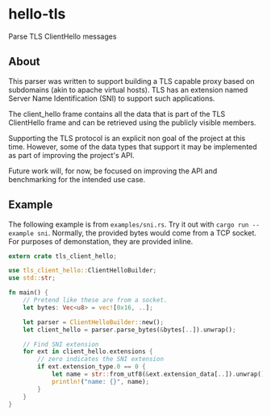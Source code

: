 hello-tls
=========

Parse TLS ClientHello messages

## About

This parser was written to support building a TLS capable proxy based on
subdomains (akin to apache virtual hosts). TLS has an extension named Server
Name Identification (SNI) to support such applications.

The client_hello frame contains all the data that is part of the TLS
ClientHello frame and can be retrieved using the publicly visible members.

Supporting the TLS protocol is an explicit non goal of the project at this
time. However, some of the data types that support it may be implemented as
part of improving the project's API.

Future work will, for now, be focused on improving the API and benchmarking for
the intended use case.

## Example

The following example is from `examples/sni.rs`. Try it out with
`cargo run --example sni`. Normally, the provided bytes would come from a TCP
socket. For purposes of demonstation, they are provided inline.

```rust
extern crate tls_client_hello;

use tls_client_hello::ClientHelloBuilder;
use std::str;

fn main() {
    // Pretend like these are from a socket.
    let bytes: Vec<u8> = vec![0x16, ..];

    let parser = ClientHelloBuilder::new();
    let client_hello = parser.parse_bytes(&bytes[..]).unwrap();

    // Find SNI extension
    for ext in client_hello.extensions {
        // zero indicates the SNI extension
        if ext.extension_type.0 == 0 {
            let name = str::from_utf8(&ext.extension_data[..]).unwrap();
            println!("name: {}", name);
        }
    }
}
```

